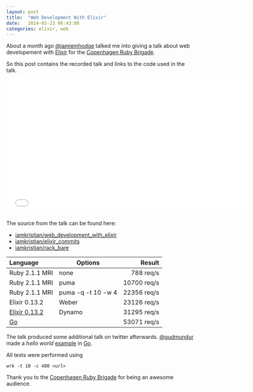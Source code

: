 ```yaml
---
layout: post
title:  "Web Development With Elixir"
date:   2014-05-23 06:43:00
categories: elixir, web
---
```

About a month ago [@jamiemhodge](https://twitter.com/jamiemhodge) talked me
into giving a talk about web developement with [Elixir](http://elixir-lang.org)
for the [Copenhagen Ruby Brigade](http://copenhagenrb.dk/).

So this post contains the recorded talk and links to the code used in the talk.

 <iframe width="640" height="360" src="//www.youtube.com/embed/mh6kNxoO19A?rel=0" frameborder="0" allowfullscreen></iframe>

The source from the talk can be found here:

* [iamkristian/web_development_with_elixir](https://github.com/iamkristian/web_development_with_elixir_talk)
* [iamkristian/elixir_commits](https://github.com/iamkristian/elixir_commits)
* [iamkristian/rack_bare](https://github.com/iamkristian/rack_bare)


| Language | Options | Result |
|:---------|-------|------:|
|Ruby 2.1.1 MRI|none|788 req/s|
|Ruby 2.1.1 MRI|puma|10700 req/s|
|Ruby 2.1.1 MRI|puma -q -t 10 -w 4 | 22356 req/s|
|Elixir 0.13.2| Weber | 23126 req/s|
|[Elixir 0.13.2](https://gist.github.com/gudmundur/0513a965c1cf6b8a7327)| Dynamo | 31295 req/s|
|[Go](https://gist.github.com/gudmundur/0513a965c1cf6b8a7327)| | 53071 req/s|

The talk produced some additional talk on twitter afterwards.
[@gudmundur](https://twitter.com/gudmundur) made a _hello world_
[example](https://gist.github.com/gudmundur/0513a965c1cf6b8a7327) in [Go](http://golang.org/).

All tests were performed using

```
wrk -t 10 -c 400 <url>
```

Thank you to the [Copenhagen Ruby Brigade](http://copenhagenrb.dk) for being an awesome audience.
